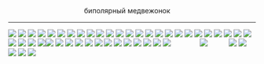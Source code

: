ㅤㅤㅤㅤㅤㅤㅤㅤㅤㅤㅤㅤбиполярный медвежонок
***
![](https://64.media.tumblr.com/0ce14c5563d4ebf8d16bd500a3bd9027/ef7b7687259e6b3c-af/s100x200/b68ee13ae5a2998e4cda8507db1049afd1bef07a.pnj) ![](https://64.media.tumblr.com/72024d0026960f9475a802dfb06cdc26/e3653219d1396e0c-e0/s100x200/ef3d0c352be1f65ab98d79e70ecb726ea1a1f4b5.gifv) ![](https://64.media.tumblr.com/da56d0ede08ae2b9f13d07f3cb490d93/d916ba42e9e7eac2-cc/s100x200/a4b8dafd4792279784b2e9b05d94328c0a1da8fc.jpg) ![](https://64.media.tumblr.com/cb10ac6a5270ef722495aafd68cd360a/37a4cec1eae8f35f-d6/s100x200/faa34d380e189b0a9dba550483d2253c0cd5e88b.pnj) ![](https://64.media.tumblr.com/28a179a2771fc2c466c9ad97ee2d8024/3865780681b0a686-5e/s100x200/aed8dc7f0ffb114fc9122ee945cd0a652c762357.pnj) ![](https://64.media.tumblr.com/d9f3bc1610dda846678caf5fe04d8490/722a7e10bd16df71-45/s100x200/61512ab8679f86786e1535c8b17e46a8ba652c53.pnj) ![](https://64.media.tumblr.com/d9a1842f57503355cbe10409a7574912/b6b32c62a8bf8500-4b/s100x200/32fc619ab32d96524cc456176cf3ecdd8a53e5c8.gifv) ![](https://64.media.tumblr.com/c9cd8f91045840d278e867a98238e46f/417d5ae55f2bb8d9-f2/s100x200/322cc724d401852d99c0f562b40d06d34594271b.gifv) ![](https://64.media.tumblr.com/7047df06570e8d3e907f7c346e0eaa69/0e5beea2caf3007f-03/s100x200/75a6f10970a9da5e94c92b9b8557d5c76b9fea65.pnj) ![](https://64.media.tumblr.com/64bacbc6600036e521a6ddbc4f14c8c7/95e44aab6088c3d6-76/s100x200/968416bdeafcc2d5e866a0a95587231ed18e691b.gifv) ![](https://64.media.tumblr.com/f7a8bd448cb0ec6997c7d46ff25208f5/1bf5183509c62356-c1/s100x200/f6e553ba1d564edda4d18d74721cae605c9bbb3c.pnj) ![](https://64.media.tumblr.com/e0f0fccabc2c35ccd8ec36ad2dc435ca/ea0886f21ea4fc97-6f/s100x200/9d40f59cf5ed954c08c216f0aad8ee97382a4d37.gifv) ![](https://64.media.tumblr.com/04c608c4b75400db88cc9a93d1e63961/d2e1a2183d1620db-d2/s100x200/a8231144f537c4453a45ebd6568cad38d7bd9ae7.pnj) ![](https://64.media.tumblr.com/8c2a64b8dd2fbeb3cf3825c0ca898bae/ec61887032664220-84/s100x200/a410a5da12fa1de0f31b6a84f5972983d5f90dcd.gifv) ![](https://64.media.tumblr.com/a77414c7b4eff83c9d50658c66354192/9af10e6ef50ca95b-d4/s100x200/9914e773a4733fea7b456954bf4230d8cb4b9064.gifv) ![](https://64.media.tumblr.com/9fb2e42c06b8771d2c1199b7635c4059/87e5bea842243b20-fb/s100x200/a790fae5a36758c07052e6fc5b481ae670d59232.gifv) ![](https://64.media.tumblr.com/c821a5a8f195d331a00a3a660a4121a5/66085993d9ff5c38-22/s100x200/9a9fb71c2878d8ef071bd16b549a96108a94965c.pnj)
![](https://64.media.tumblr.com/09bb327913bfbd3d4c04a382d52e8e7f/b574f4a39f7de4a6-56/s100x200/36df8d018ba5789f1f49541e6af4ed3cfb3c7967.pnj) ![](https://64.media.tumblr.com/699989ed52e34d6f9004d87b4e0d5f47/d79b386dd434d7d8-92/s100x200/3690772ac9de7515734b8f855cae5d97bbd02833.gifv) ![](https://64.media.tumblr.com/d47c1149bc92848c7e6adb7b8fbe53ef/09e7d35d9a845ed5-e2/s250x400/bc6d7de070fb0b5d4a4b7760198ea9621e651775.gifv) ![](https://64.media.tumblr.com/39a94a8e906e351e71232baac48b5707/f278899b7e79a29f-32/s100x200/3e57a1aeb810bee796d728c8f0fa18d10060a958.gifv) ![](https://64.media.tumblr.com/54e085a8f69e716e9b01f1fde2b01f8b/3865780681b0a686-f5/s100x200/3db800e509f31ecafc4e81f683d8b835e53e7a9b.gifv) ![](https://64.media.tumblr.com/a78f8a1a5ea19cb81be5f8a672a93bae/8126fef90b38b569-38/s100x200/e5af75e2da7cefff61db25e81f1a5a10f817fdbc.pnj) ![](https://64.media.tumblr.com/fe97c76953313373b5d299cb8949a32f/88e8cb526b313b34-55/s100x200/cdf42de64ee484168062218490ce536d1bac0d0c.gifv) ![](https://64.media.tumblr.com/433c76263d31b2bcab2410b9838ed0c4/610ca4af192f4757-37/s100x200/c3ba2bd4330b15b91da5d791f660e0e4e28b7515.jpg) ![](https://64.media.tumblr.com/9a7e784aa08c331c2772f423b418e416/39206f329e6e7408-7f/s100x200/060e68fb580d361cc5d3c305a466b4b8dca031a4.pnj) ![](https://64.media.tumblr.com/ddae69ee1bb2e0aa7fb80b01456b6f3d/d79b386dd434d7d8-23/s100x200/944d4929cc78ea687c95283f9a9eed3646320ef4.pnj) ![](https://64.media.tumblr.com/bd45c198d5ddd87b04f71a03ced9575e/f278899b7e79a29f-fe/s100x200/2b44a8fdf2eb9a9caecc6345475a73a18a0dc5bf.pnj) ![](https://64.media.tumblr.com/9245a15dad34f3b6bd5179908407ec73/e16d9c3fd8438e13-af/s100x200/ccf910778204ed13b524dc4db741a009fb08e47c.jpg)![](https://64.media.tumblr.com/bf296212b2253ed82911b546887100b3/18bd1bb600eba898-aa/s100x200/9114aa893cf3459f35fd5d79b6ea70b2b7bb0e47.pnj) ![](https://64.media.tumblr.com/5aa390885138a9aba1af55d0ba86184e/47dba9724143cb2a-0a/s100x200/75dfa2076ad394a80a5ec1a0009961320765d66a.gifv) ![](https://64.media.tumblr.com/ced9c3e5778bf219e20c0bac5d054e54/1b8381f969116a1e-9c/s100x200/5d6bcffae4eb82a38c7c24bf19d128a65aacaff2.gifv) ![](https://64.media.tumblr.com/f771d61d2ac0aa74965f1b5446f2ef6b/ffbc5a9428d33495-6e/s100x200/8ca7233d38bce7b47c2dfb5a5306b0fe93692287.pnj) ![](https://64.media.tumblr.com/fab9a752dac02405ec7de6dba6ab49ee/a2c22d45d485e6f7-bd/s100x200/c70eda865e04a21cee2e6289d903df59c4ad4fe6.gifv) ![](https://64.media.tumblr.com/2aa7e01ff00d99040f040611b7bcf405/5cd52271f284eab2-ee/s100x200/acc4ab21dc90b4bc3bd1fa9ae0feabc2cbf1bb1b.gifv) ![](https://64.media.tumblr.com/46b5c432853fb13dfcb9b96937e11286/2b2b6411073cf107-0e/s100x200/fd0617020c88174149ee8f8e8248b708a2e16212.gifv) ![](https://64.media.tumblr.com/5bf02a56854e0ff898f70870bb3f7a30/2ba82c85997e6a3f-eb/s100x200/137a17a64e5aacd3da7e9001cd5d5b5d9fea69bc.gifv) ![](https://64.media.tumblr.com/67ccc098ace3346b643830f52bc58196/a7e2c73ddfcb6d77-39/s100x200/64c2a51c23fb2b8c24458228690288c8e08f2a53.pnj) ![](https://64.media.tumblr.com/18de5bda6fc8f4620b76a70ed02a1a09/3cc1544b214896ab-1f/s100x200/3f5ca4bae6499aa2cef993975944eb3a1d6a301d.pnj) ![](https://64.media.tumblr.com/f4be6943132371658572303ac2ac6816/c2339461670b057b-ef/s100x200/5d622b90a8eb4ac6a2c43aa074a4dbb023d61d83.jpg) ![](https://64.media.tumblr.com/401a4f5046ddb77268e863446eb8ea62/cd931d517393d789-c1/s100x200/4858012e9eff18ef6cfd3ad461b11a6b7f2c913a.jpg) ![](https://64.media.tumblr.com/afd20ba6c8de16b1e5edbca49a9dda10/542c1391a5391251-18/s100x200/5831b3527649a420c9d80c7e4fd7e89f2bb3f24f.gifv) ㅤㅤㅤㅤ
![](https://cdn.discordapp.com/attachments/1068940753302208605/1197312013131591751/photo_2024-01-17_05-04-28.jpg?ex=65baceb4&is=65a859b4&hm=d6e15da02013e144dce14fde24e0bda41d51e4c54d4a282272652aae36a8efa5&)
ㅤㅤㅤ![](https://64.media.tumblr.com/c26e525067de1a9d4285e451d050bad6/44b88cdeb699e68c-3b/s250x400/09627b04be19ad33c50768c5d13a4df419284a23.gifv) ![](https://64.media.tumblr.com/dfa7134894c2a3f2d47752885ec78258/46553f7b16d5ae16-bf/s250x400/b495aa6692bde6859d26bb2243ffb1c03dc6017c.gifv) ![](https://64.media.tumblr.com/06823f9b41af798cb896f59aa4b78af7/186bd89cfe934a48-b0/s250x400/7c30d3f9dfd11f3ca5578a69a32154c39482c9a0.pnj) ![](https://64.media.tumblr.com/6642a6567f447167627734d6234ba5b2/deefe9d2706f3d13-79/s250x400/b7e418515ddb38b92ef96239547d57b2ab77bfe8.gifv) ![](https://64.media.tumblr.com/5fded1f2426e26d31771c774ddba01bf/db615969721f26d4-c4/s250x400/601b0f59e174914cfebfd72f03dbdd7b052b77f0.gifv) 
